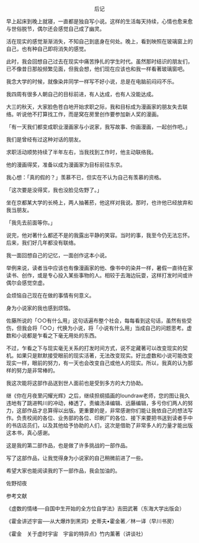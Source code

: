 <p align="center">后记</p>

早上起床到晚上就寝，一直都是独自写小说。这样的生活每天持续，心情也愈来愈与世俗脱节，偶尔还会感觉自己成了幽灵。

活在现实的感觉渐渐消失，不知自己到底身在何处。晚上，看到映照在玻璃窗上的自己，也有种自己即将消失的感觉。

此时，我会回想自己过去在现实中痛苦挣扎的学生时代。虽然那时结识的朋友们，已不像昔日那般频繁见面，但我会想，他们现在应该也和我一样看著玻璃窗吧。

我念大学的时候，就像染井同学一样写不好小说，总是在电脑前闷闷不乐。

我四周有很多人朝自己的目标前进，有人达成，也有人没能达成。

大三的秋天，大家脸色苍白地开始求职之际，我和目标成为漫画家的朋友失去联络。听说他不打算找工作，而是窝在房里创作要参加新人奖的漫画。

「有一天我们都变成职业漫画家与小说家，我写故事、你画漫画，一起创作吧。」

我们是曾经有过这种对话的朋友。

求职活动顺势持续了半年左右，当我找到工作时，他主动联络我。

他的漫画得奖，准备以成为漫画家为目标前往东京。

我心想：「真的假的？」羡慕不已，但实在不认为自己有羡慕的资格。

「这次要是没得奖，我也没脸见佐野了。」

坐在京都某大学的长椅上，两人抽著菸，他这样对我说。那时，也许他已经放弃和我当朋友。

「我先去前面等你。」

说完，他对著什么都还不是的我露出平静的笑容。当时的事，我至今仍无法忘怀。后来，我们好几年都没有联络。

我一面回想自己的记忆，一面创作这本小说。

举例来说，读者当中应该也有像漫画家的他、像书中的染井一样，暑假一直待在家读书、创作，或是专心投入某些事物的人。相较于去海边玩耍，这样打发时间或许偶尔会感觉空虚。

会烦恼自己现在在做的事情有何意义。

身为小说家的我也感到烦恼。

佐藤所说的「○○有什么用」这句话遍布整个社会，每每看到这句话，虽然有些受伤，但我会将「○○」代换为小说，将「小说有什么用」当成自己的问题思考。虚数和小说都是乍看之下毫无用处的东西。

不过，乍看之下与现实毫无关系的打发时间方式，说不定藏著可以改变现实的契机。如果只是默默接受眼前的现实活著，无法改变现实。好比虚数和小说可能改变现实一样，眼前的努力，有一天也会改变自己或他人的现实。所以，我真的认为那样的努力是非常棒的。

我这次能将这部作品送到世人面前也是受到多方的大力协助。

继《你在月夜里闪耀光辉》之后，继续担纲插画的loundraw老师，您的图让我久违地有了跳进鸭川的冲动，棒透了。责编汤泽编辑、远藤编辑，多亏你们两人的努力，这部作品才总算得以出版。更重要的是，非常感谢你们能让我依自己的想法写作。负责校阅的各位、业务部的各位、印刷厂的各位、接下来要把书送到读者手中的书店店员们，以及其他给予协助的人们，这次是借助了非常多人的力量才能出版这本书，真心感谢。

这是我的第二部作品，也是做了许多挑战的一部作品。

写了这部作品，让我觉得身为小说家的自己稍微前进了一些。

希望大家也能阅读我的下一部作品，我会加油的。

佐野彻夜

参考文献

《虚数的情绪──自国中生开始的全方位自学法》吉田武著（东海大学出版会）

《霍金讲述宇宙──从大爆炸到黑洞》史蒂夫•霍金著／林一译（早川书房）

《霍金　关于虚时宇宙　宇宙的特异点》竹内薰著（讲谈社）

